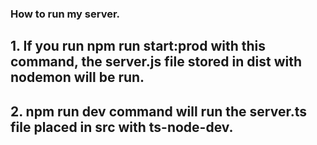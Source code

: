 ### How to run my server.

## 1. If you run **npm run start:prod** with this command, the server.js file stored in dist with nodemon will be run.

## 2. **npm run dev** command will run the server.ts file placed in src with ts-node-dev.
